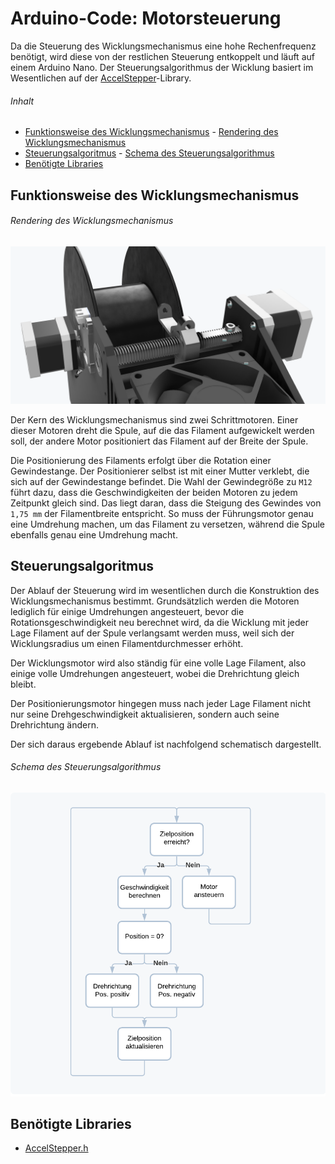 # Arduino-Code: Motorsteuerung <!-- omit in toc -->

Da die Steuerung des Wicklungsmechanismus eine hohe Rechenfrequenz benötigt, wird diese
von der restlichen Steuerung entkoppelt und läuft auf einem Arduino Nano. Der Steuerungsalgorithmus der Wicklung basiert im Wesentlichen auf der [AccelStepper](https://www.airspayce.com/mikem/arduino/AccelStepper/index.html)-Library. 

###### Inhalt
- [Funktionsweise des Wicklungsmechanismus](#funktionsweise-des-wicklungsmechanismus)
        - [Rendering des Wicklungsmechanismus](#rendering-des-wicklungsmechanismus)
- [Steuerungsalgoritmus](#steuerungsalgoritmus)
        - [Schema des Steuerungsalgorithmus](#schema-des-steuerungsalgorithmus)
- [Benötigte Libraries](#benötigte-libraries)

## Funktionsweise des Wicklungsmechanismus

###### Rendering des Wicklungsmechanismus
![Wicklungsmechanismus](wicklungsmechanismus.png?raw=true)

Der Kern des Wicklungsmechanismus sind zwei Schrittmotoren. Einer dieser Motoren dreht die Spule, auf die das Filament aufgewickelt werden soll, der andere Motor positioniert das Filament auf der Breite der Spule.

Die Positionierung des Filaments erfolgt über die Rotation einer Gewindestange. Der Positionierer selbst ist mit einer Mutter verklebt, die sich auf der Gewindestange befindet. Die Wahl der Gewindegröße zu `M12` führt dazu, dass die Geschwindigkeiten der
beiden Motoren zu jedem Zeitpunkt gleich sind. Das liegt daran, dass die Steigung des 
Gewindes von `1,75 mm` der Filamentbreite entspricht. So muss der Führungsmotor genau
eine Umdrehung machen, um das Filament zu versetzen, während die Spule ebenfalls genau 
eine Umdrehung macht.

## Steuerungsalgoritmus

Der Ablauf der Steuerung wird im wesentlichen durch die Konstruktion des Wicklungsmechanismus bestimmt. Grundsätzlich werden die Motoren lediglich für einige Umdrehungen angesteuert, bevor die Rotationsgeschwindigkeit neu berechnet wird, da die Wicklung mit jeder Lage Filament auf der Spule verlangsamt werden muss, weil sich der
Wicklungsradius um einen Filamentdurchmesser erhöht.

Der Wicklungsmotor wird also ständig für eine volle Lage Filament, also einige volle Umdrehungen angesteuert, wobei die Drehrichtung gleich bleibt.

Der Positionierungsmotor hingegen muss nach jeder Lage Filament nicht nur seine
Drehgeschwindigkeit aktualisieren, sondern auch seine Drehrichtung ändern.

Der sich daraus ergebende Ablauf ist nachfolgend schematisch dargestellt.

###### Schema des Steuerungsalgorithmus
![Schema Motorsteuerung](motorsteuerung_scheme.png?raw=true)

## Benötigte Libraries

- [AccelStepper.h](https://www.airspayce.com/mikem/arduino/AccelStepper/index.html)